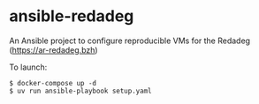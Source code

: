 # ansible-redadeg

An Ansible project to configure reproducible VMs for the Redadeg (https://ar-redadeg.bzh)

To launch:

```
$ docker-compose up -d
$ uv run ansible-playbook setup.yaml
```
